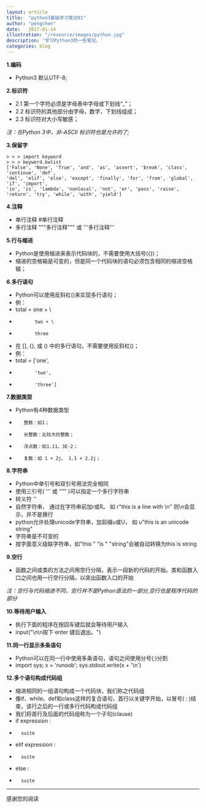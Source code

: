```yaml
---
layout: article
title:  "python3基础学习笔记01"
author: "pengchen"
date:   2017-01-14
illustration: "/resource/images/python.jpg"
description: '学习Python3的一些笔记。'
categories: blog
---
```

**1.编码**
+    Python3 默认UTF-8;

**2.标识符**
+    2.1 第一个字符必须是字母表中字母或下划线“_”；
+    2.2 标识符的其他部分由字母，数字，下划线组成；
+    2.3 标识符对大小写敏感；

*注：在Python 3中，非-ASCII 标识符也是允许的了;*

**3.保留字**

    > > > import keyword
    > > > keyword.kwlist
    ['False', 'None', 'True', 'and', 'as', 'assert', 'break', 'class', 'continue', 'def',
    'del', 'elif', 'else', 'except', 'finally', 'for', 'from', 'global', 'if', 'import',
    'in', 'is', 'lambda', 'nonlocal', 'not', 'or', 'pass', 'raise', 'return', 'try', 'while', 'with', 'yield']

**4.注释**
+    单行注释    #单行注释
+    多行注释    """多行注释""" 或 '''多行注释'''

**5.行与缩进**
+    Python是使用缩进来表示代码块的，不需要使用大括号({})；
+    缩进的空格输是可变的，但是同一个代码块的语句必须包含相同的缩进空格输；

**6.多行语句**
+    Python可以使用反斜杠(\)来实现多行语句；
+    例：
+    total = one + \
+            two + \
+            three
+    在 [], {}, 或 () 中的多行语句，不需要使用反斜杠(\)；
+    例：
+    total = ['one',
+            'two',
+            'three']

**7.数据类型**
+    Python有4种数据类型
+        整数：如1；
+        长整数：比较大的整数；
+        浮点数：如1.11，3E-2；
+        复数：如 1 + 2j、 1.1 + 2.2j；

**8.字符串**
+    Python中单引号和双引号用法完全相同
+    使用三引号( ''' 或 """ )可以指定一个多行字符串
+    转义符 '\'
+    自然字符串， 通过在字符串前加r或R。 如 r"this is a line with \n" 则\n会显示，并不是换行
+    python允许处理unicode字符串，加前缀u或U， 如 u"this is an unicode string"
+    字符串是不可变的
+    按字面意义级联字符串，如"this " "is " "string"会被自动转换为this is string

**9.空行**
+    函数之间或类的方法之间用空行分隔，表示一段新的代码的开始。类和函数入口之间也用一行空行分隔，以突出函数入口的开始

*注：空行与代码缩进不同，空行并不是Python语法的一部分,空行也是程序代码的部分*

**10.等待用户输入**
+    执行下面的程序在按回车键后就会等待用户输入
+    input("\n\n按下 enter 键后退出。")

**11.同一行显示多条语句**
+    Python可以在同一行中使用多条语句，语句之间使用分号(;)分割
+    import sys; x = 'runoob'; sys.stdout.write(x + '\n')

**12.多个语句构成代码组**
+    缩进相同的一组语句构成一个代码块，我们称之代码组
+    像if、while、def和class这样的复合语句，首行以关键字开始，以冒号( : )结束，该行之后的一行或多行代码构成代码组
+    我们将首行及后面的代码组称为一个子句(clause)
+    if expression :
+       suite
+    elif expression :
+       suite
+    else :
+       suite

---
感谢您的阅读